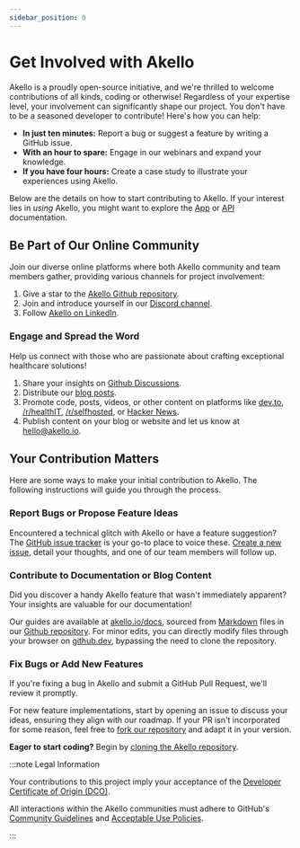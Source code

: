 ```yaml
---
sidebar_position: 0
---
```


# Get Involved with Akello

Akello is a proudly open-source initiative, and we're thrilled to welcome contributions of all kinds, coding or otherwise! Regardless of your expertise level, your involvement can significantly shape our project. You don't have to be a seasoned developer to contribute! Here's how you can help:

- **In just ten minutes:** Report a bug or suggest a feature by writing a GitHub issue.
- **With an hour to spare:** Engage in our webinars and expand your knowledge.
- **If you have four hours:** Create a case study to illustrate your experiences using Akello.

Below are the details on how to start contributing to Akello. If your interest lies in _using_ Akello, you might want to explore the [App](./app) or [API](./api) documentation.

## Be Part of Our Online Community

Join our diverse online platforms where both Akello community and team members gather, providing various channels for project involvement:

1. Give a star to the [Akello Github repository](https://github.com/akello-io/akello).
2. Join and introduce yourself in our [Discord channel](https://discord.gg/WSqNrWBKKw).
3. Follow [Akello on LinkedIn](https://www.linkedin.com/company/akello-io/).

### Engage and Spread the Word

Help us connect with those who are passionate about crafting exceptional healthcare solutions!

1. Share your insights on [Github Discussions](https://github.com/akello-io/akello/discussions).
2. Distribute our [blog posts](/blog).
3. Promote code, posts, videos, or other content on platforms like [dev.to](https://dev.to/), [/r/healthIT](https://www.reddit.com/r/healthIT/), [/r/selfhosted](https://www.reddit.com/r/selfhosted/), or [Hacker News](https://news.ycombinator.com).
4. Publish content on your blog or website and let us know at [hello@akello.io](mailto:hello@akello.io).

## Your Contribution Matters

Here are some ways to make your initial contribution to Akello. The following instructions will guide you through the process.

### Report Bugs or Propose Feature Ideas

Encountered a technical glitch with Akello or have a feature suggestion? The [GitHub issue tracker](https://github.com/akello-io/akello/issues) is your go-to place to voice these. [Create a new issue](https://github.com/akello-io/akello/issues/new), detail your thoughts, and one of our team members will follow up.

### Contribute to Documentation or Blog Content

Did you discover a handy Akello feature that wasn't immediately apparent? Your insights are valuable for our documentation!

Our guides are available at [akello.io/docs](/docs), sourced from [Markdown](https://www.markdownguide.org/) files in our [Github repository](https://github.com/akello-io/akello/tree/main/packages/docs). For minor edits, you can directly modify files through your browser on [github.dev](https://github.com/akello-io/akello/tree/main/packages/docs), bypassing the need to clone the repository.

### Fix Bugs or Add New Features

If you're fixing a bug in Akello and submit a GitHub Pull Request, we'll review it promptly. 

For new feature implementations, start by opening an issue to discuss your ideas, ensuring they align with our roadmap. If your PR isn't incorporated for some reason, feel free to [fork our repository](https://github.com/akello-io/akello/fork) and adapt it in your version.

**Eager to start coding?** Begin by [cloning the Akello repository](./contributing/local-dev-setup).

:::note Legal Information

Your contributions to this project imply your acceptance of the [Developer Certificate of Origin (DCO)](https://developercertificate.org/).

All interactions within the Akello communities must adhere to GitHub's [Community Guidelines](https://help.github.com/en/github/site-policy/github-community-guidelines) and [Acceptable Use Policies](https://help.github.com/en/github/site-policy/github-acceptable-use-policies).

:::